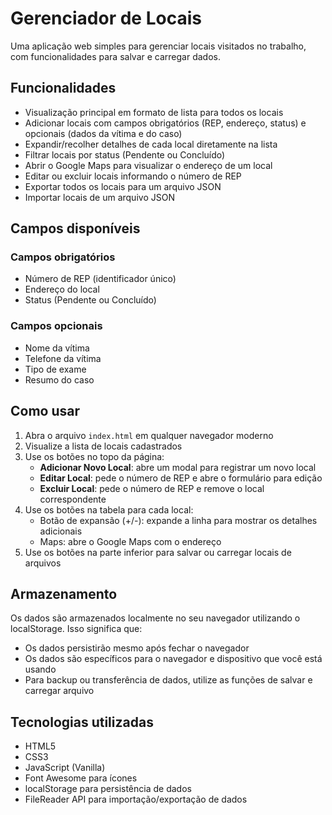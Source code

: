 # Gerenciador de Locais

Uma aplicação web simples para gerenciar locais visitados no trabalho, com funcionalidades para salvar e carregar dados.

## Funcionalidades

- Visualização principal em formato de lista para todos os locais
- Adicionar locais com campos obrigatórios (REP, endereço, status) e opcionais (dados da vítima e do caso)
- Expandir/recolher detalhes de cada local diretamente na lista
- Filtrar locais por status (Pendente ou Concluído)
- Abrir o Google Maps para visualizar o endereço de um local
- Editar ou excluir locais informando o número de REP
- Exportar todos os locais para um arquivo JSON
- Importar locais de um arquivo JSON

## Campos disponíveis

### Campos obrigatórios
- Número de REP (identificador único)
- Endereço do local
- Status (Pendente ou Concluído)

### Campos opcionais
- Nome da vítima
- Telefone da vítima
- Tipo de exame
- Resumo do caso

## Como usar

1. Abra o arquivo `index.html` em qualquer navegador moderno
2. Visualize a lista de locais cadastrados
3. Use os botões no topo da página:
   - **Adicionar Novo Local**: abre um modal para registrar um novo local
   - **Editar Local**: pede o número de REP e abre o formulário para edição
   - **Excluir Local**: pede o número de REP e remove o local correspondente
4. Use os botões na tabela para cada local:
   - Botão de expansão (+/-): expande a linha para mostrar os detalhes adicionais
   - Maps: abre o Google Maps com o endereço
5. Use os botões na parte inferior para salvar ou carregar locais de arquivos

## Armazenamento

Os dados são armazenados localmente no seu navegador utilizando o localStorage. Isso significa que:

- Os dados persistirão mesmo após fechar o navegador
- Os dados são específicos para o navegador e dispositivo que você está usando
- Para backup ou transferência de dados, utilize as funções de salvar e carregar arquivo

## Tecnologias utilizadas

- HTML5
- CSS3
- JavaScript (Vanilla)
- Font Awesome para ícones
- localStorage para persistência de dados
- FileReader API para importação/exportação de dados 